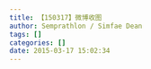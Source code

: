 ```yaml
---
title: 【150317】微博收图
author: Semprathlon / Simfae Dean
tags: []
categories: []
date: 2015-03-17 15:02:34
---
```

﻿<img src="/blog/uploads/2015/03/IMG_1009.jpg" alt=""/>﻿﻿<img src="/blog/uploads/2015/03/IMG_1010.jpg" alt=""/>﻿﻿<img src="/blog/uploads/2015/03/IMG_1011.jpg" alt=""/>﻿﻿<img src="/blog/uploads/2015/03/IMG_1013.jpg" alt=""/>﻿﻿<img src="/blog/uploads/2015/03/IMG_1014.jpg" alt=""/>﻿﻿<img src="/blog/uploads/2015/03/IMG_1015.jpg" alt=""/>﻿﻿<img src="/blog/uploads/2015/03/IMG_1016.jpg" alt=""/>﻿﻿<img src="/blog/uploads/2015/03/IMG_1017.jpg" alt=""/>﻿﻿<img src="/blog/uploads/2015/03/IMG_1018.jpg" alt=""/>﻿﻿<img src="/blog/uploads/2015/03/IMG_1019.jpg" alt=""/>﻿﻿<img src="/blog/uploads/2015/03/IMG_1020.jpg" alt=""/>﻿﻿<img src="/blog/uploads/2015/03/IMG_1021.jpg" alt=""/>﻿